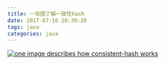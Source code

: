 ```yaml
---
title: 一张图了解一致性hash
date: 2017-07-16 20:39:20
tags: java
categories: java
---
```

[![one image describes how consistent-hash works](/images/consistent-hash.png)](/images/consistent-hash.png)
<!-- more -->


